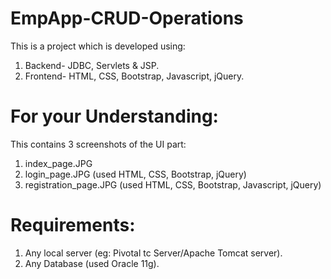 # EmpApp-CRUD-Operations
This is a project which is developed using:
1. Backend- JDBC, Servlets & JSP.
2. Frontend- HTML, CSS, Bootstrap, Javascript, jQuery.

# For your Understanding:
This contains 3 screenshots of the UI part:
1. index_page.JPG
2. login_page.JPG (used HTML, CSS, Bootstrap, jQuery)
3. registration_page.JPG (used HTML, CSS, Bootstrap, Javascript, jQuery)

# Requirements:
1. Any local server (eg: Pivotal tc Server/Apache Tomcat server).
2. Any Database (used Oracle 11g).
